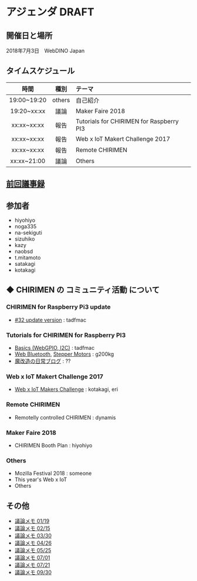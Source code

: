 # アジェンダ DRAFT

## 開催日と場所
2018年7月3日　WebDINO Japan

## タイムスケジュール
|時間|種別|テーマ|
|:----:|:----:|:----|
|19:00~19:20|others|自己紹介||
|19:20~xx:xx|議論 |Maker Faire 2018||
|xx:xx~xx:xx|報告 |Tutorials for CHIRIMEN for Raspberry PI3||
|xx:xx~xx:xx|報告 |Web x IoT Makert Challenge 2017||
|xx:xx~xx:xx|報告 |Remote CHIRIMEN||
|xx:xx~21:00|議論 |Others||

## [前回議事録](../2017/meeting-2017.09.30.md)

## 参加者
* hiyohiyo
* noga335
* na-sekiguti
* sizuhiko
* kazy
* naobsd 
* t.mitamoto
* satakagi
* kotakagi

## ◆ CHIRIMEN の コミュニティ活動 について

### CHIRIMEN for Raspberry Pi3 update
- [#32 update version](https://github.com/chirimen-oh/chirimen-raspi3) : tadfmac

### Tutorials for CHIRIMEN for Raspberry PI3 
- [Basics (WebGPIO, I2C)](https://github.com/chirimen-oh/tutorials/tree/master/RaspberryPi/JA) : tadfmac
- [Web Bluetooth](https://qiita.com/g200kg/items/28b3cc8c058bb49673a2), [Stepper Motors](https://qiita.com/g200kg/items/cfb737c07b9b6edced3e) : g200kg
- [魔改造の日常ブログ](http://makaizou.blogspot.com/) : ??

### Web x IoT Makert Challenge 2017
- [Web x IoT Makers Challenge](https://webiotmakers.github.io/) : kotakagi, eri

### Remote CHIRIMEN
- Remotelly controlled CHIRIMEN : dynamis

### Maker Faire 2018
- CHIRIMEN Booth Plan : hiyohiyo

### Others
- Mozilla Festival 2018 : someone
- This year's Web x IoT
- Others

## その他
- [議論メモ 01/19](https://public.etherpad-mozilla.org/p/chirimen-20170119)
- [議論メモ 02/15](https://public.etherpad-mozilla.org/p/chirimen-20170215)
- [議論メモ 03/30](https://public.etherpad-mozilla.org/p/chirimen-20170330)
- [議論メモ 04/26](https://public.etherpad-mozilla.org/p/chirimen-20170426)
- [議論メモ 05/25](https://public.etherpad-mozilla.org/p/chirimen-20170525)
- [議論メモ 07/01](https://public.etherpad-mozilla.org/p/chirimen-20170701)
- [議論メモ 07/21](https://public.etherpad-mozilla.org/p/chirimen-20170721)
- [議論メモ 09/30](https://public.etherpad-mozilla.org/p/chirimen-20170930)
